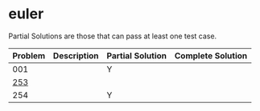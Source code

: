 # euler

Partial Solutions are those that can pass at least one test case.

| Problem                                                      | Description | Partial Solution | Complete Solution |
| ------------------------------------------------------------ | ----------- | ---------------- | ----------------- |
| 001                                                          |             | Y                |                   |
| [253](https://www.hackerrank.com/contests/projecteuler/challenges/euler253/problem) |             |                  |                   |
| 254                                                          |             | Y                |                   |

